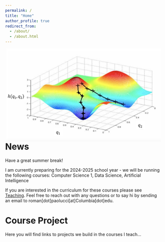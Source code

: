 ```yaml
---
permalink: /
title: "Home"
author_profile: true
redirect_from: 
  - /about/
  - /about.html
---
```


<img src="/images/nonconvex.png" alt="Your Image Description" style="float: right; margin-left: 10px; height: 300px; width: 500px;">


News
======
Have a great summer break!

I am currently preparing for the 2024-2025 school year - we will be running the following courses: Computer Science 1, Data Science, Artificial Intelligence

If you are interested in the curriculum for these courses please see [Teaching](/teaching/). Feel free to reach out with any questions or to say hi by sending an email to roman[dot]paolucci[at]Columbia[dot]edu.

Course Project
======
Here you will find links to projects we build in the courses I teach...
